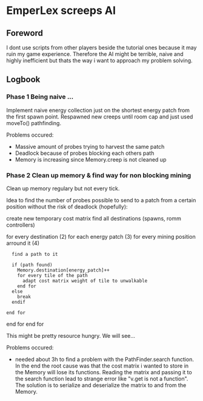 # EmperLex screeps AI

## Foreword
I dont use scripts from other players beside the tutorial ones because it
may ruin my game experience. Therefore the AI might be terrible, naive
and highly inefficient but thats the way i want to approach my problem solving.

## Logbook
### Phase 1 Being naive ...
Implement naive energy collection just on the shortest energy patch from the first spawn point.
Respawned new creeps until room cap and just used moveTo() pathfinding.

Problems occured:
- Massive amount of probes trying to harvest the same patch
- Deadlock because of probes blocking each others path
- Memory is increasing since Memory.creep is not cleaned up

### Phase 2 Clean up memory & find way for non blocking mining
Clean up memory regulary but not every tick.

Idea to find the number of probes possible to send to a patch from a certain position
without the risk of deadlock (hopefully):

create new temporary cost matrix
find all destinations (spawns, romm controllers)

for every destination (2)
  for each energy patch (3)
    for every mining position arround it (4)

      find a path to it

      if (path found)
        Memory.destination[energy_patch]++
        for every tile of the path
          adapt cost matrix weight of tile to unwalkable
        end for
      else
        break
      endif    

    end for
  end for
end for

This might be pretty resource hungry. We will see...

Problems occured:
- needed about 3h to find a problem with the PathFinder.search function. In the end the root cause was that the cost matrix i wanted to store in the Memory will lose its functions. Reading the matrix and passing it to the search function lead to strange error like "v.get is not a function". The solution is to serialize and deserialize the matrix to and from the Memory.
